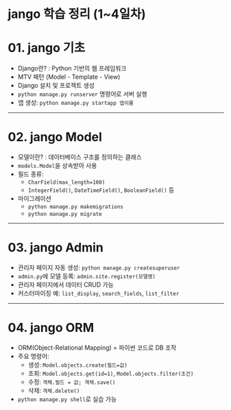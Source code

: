 #  jango 학습 정리 (1~4일차)

# 01. jango 기초
- Django란? : Python 기반의 웹 프레임워크
- MTV 패턴 (Model - Template - View)
- Django 설치 및 프로젝트 생성
- `python manage.py runserver` 명령어로 서버 실행
- 앱 생성: `python manage.py startapp 앱이름`

---

# 02. jango Model
- 모델이란? : 데이터베이스 구조를 정의하는 클래스
- `models.Model`을 상속받아 사용
- 필드 종류:
  - `CharField(max_length=100)`
  - `IntegerField()`, `DateTimeField()`, `BooleanField()` 등
- 마이그레이션
  - `python manage.py makemigrations`
  - `python manage.py migrate`

---

# 03. jango Admin
- 관리자 페이지 자동 생성: `python manage.py createsuperuser`
- `admin.py`에 모델 등록: `admin.site.register(모델명)`
- 관리자 페이지에서 데이터 CRUD 가능
- 커스터마이징 예: `list_display`, `search_fields`, `list_filter`

---

# 04. jango ORM 
- ORM(Object-Relational Mapping) = 파이썬 코드로 DB 조작
- 주요 명령어:
  - 생성: `Model.objects.create(필드=값)`
  - 조회: `Model.objects.get(id=1)`, `Model.objects.filter(조건)`
  - 수정: `객체.필드 = 값; 객체.save()`
  - 삭제: `객체.delete()`
- `python manage.py shell`로 실습 가능
